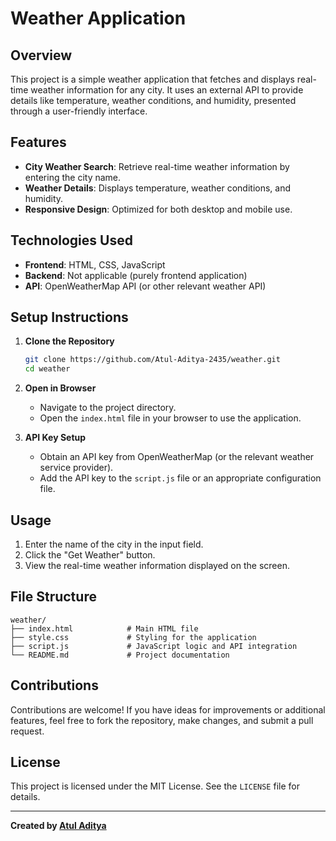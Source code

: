 # Weather Application

## Overview
This project is a simple weather application that fetches and displays real-time weather information for any city. It uses an external API to provide details like temperature, weather conditions, and humidity, presented through a user-friendly interface.

## Features
- **City Weather Search**: Retrieve real-time weather information by entering the city name.
- **Weather Details**: Displays temperature, weather conditions, and humidity.
- **Responsive Design**: Optimized for both desktop and mobile use.

## Technologies Used
- **Frontend**: HTML, CSS, JavaScript
- **Backend**: Not applicable (purely frontend application)
- **API**: OpenWeatherMap API (or other relevant weather API)

## Setup Instructions
1. **Clone the Repository**
   ```bash
   git clone https://github.com/Atul-Aditya-2435/weather.git
   cd weather
   ```

2. **Open in Browser**
   - Navigate to the project directory.
   - Open the `index.html` file in your browser to use the application.

3. **API Key Setup**
   - Obtain an API key from OpenWeatherMap (or the relevant weather service provider).
   - Add the API key to the `script.js` file or an appropriate configuration file.

## Usage
1. Enter the name of the city in the input field.
2. Click the "Get Weather" button.
3. View the real-time weather information displayed on the screen.

## File Structure
```
weather/
├── index.html            # Main HTML file
├── style.css             # Styling for the application
├── script.js             # JavaScript logic and API integration
└── README.md             # Project documentation
```

## Contributions
Contributions are welcome! If you have ideas for improvements or additional features, feel free to fork the repository, make changes, and submit a pull request.

## License
This project is licensed under the MIT License. See the `LICENSE` file for details.

---

**Created by [Atul Aditya](https://github.com/Atul-Aditya-2435)**
